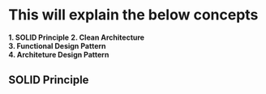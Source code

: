 # This will explain the below concepts  
**1. SOLID Principle** 
**2. Clean Architecture**  
**3. Functional Design Pattern**  
**4. Architeture Design Pattern**  
  
## SOLID Principle  

